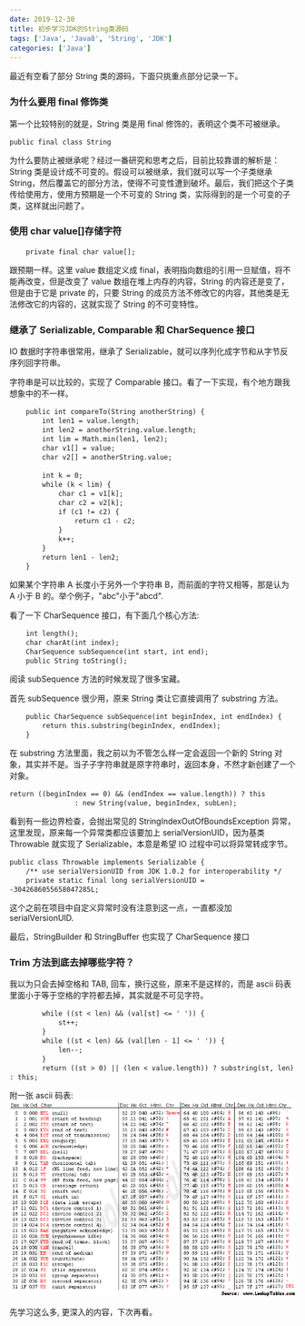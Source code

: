 ```yaml
---
date: 2019-12-30
title: 初步学习JDK的String类源码
tags: ['Java', 'Java8', 'String', 'JDK']
categories: ['Java']
---
```


最近有空看了部分 String 类的源码，下面只挑重点部分记录一下。

### 为什么要用 final 修饰类

第一个比较特别的就是，String 类是用 final 修饰的，表明这个类不可被继承。

```
public final class String
```

为什么要防止被继承呢？经过一番研究和思考之后，目前比较靠谱的解析是：String 类是设计成不可变的。假设可以被继承，我们就可以写一个子类继承 String，然后覆盖它的部分方法，使得不可变性遭到破坏。最后，我们把这个子类传给使用方，使用方预期是一个不可变的 String 类，实际得到的是一个可变的子类，这样就出问题了。

### 使用 char value[]存储字符

```
    private final char value[];
```

跟预期一样。这里 value 数组定义成 final，表明指向数组的引用一旦赋值，将不能再改变，但是改变了 value 数组在堆上内存的内容，String 的内容还是变了，但是由于它是 private 的，只要 String 的成员方法不修改它的内容，其他类是无法修改它的内容的，这就实现了 String 的不可变特性。​

### 继承了 Serializable, Comparable 和 CharSequence 接口

IO 数据时字符串很常用，继承了 Serializable，就可以序列化成字节和从字节反序列回字符串。

字符串是可以比较的，实现了 Comparable 接口。看了一下实现，有个地方跟我想象中的不一样。

```
    public int compareTo(String anotherString) {
        int len1 = value.length;
        int len2 = anotherString.value.length;
        int lim = Math.min(len1, len2);
        char v1[] = value;
        char v2[] = anotherString.value;

        int k = 0;
        while (k < lim) {
            char c1 = v1[k];
            char c2 = v2[k];
            if (c1 != c2) {
                return c1 - c2;
            }
            k++;
        }
        return len1 - len2;
    }
```

如果某个字符串 A 长度小于另外一个字符串 B，而前面的字符又相等，那是认为 A 小于 B 的。举个例子，"abc"小于"abcd".

看了一下 CharSequence 接口，有下面几个核心方法:

```
    int length();
    char charAt(int index);
    CharSequence subSequence(int start, int end);
    public String toString();
```

阅读 subSequence 方法的时候发现了很多宝藏。

首先 subSequence 很少用，原来 String 类让它直接调用了 substring 方法。

```
    public CharSequence subSequence(int beginIndex, int endIndex) {
        return this.substring(beginIndex, endIndex);
    }
```

在 substring 方法里面，我之前以为不管怎么样一定会返回一个新的 String 对象，其实并不是。当子子字符串就是原字符串时，返回本身，不然才新创建了一个对象。

```
return ((beginIndex == 0) && (endIndex == value.length)) ? this
                : new String(value, beginIndex, subLen);
```

看到有一些边界检查，会抛出常见的 StringIndexOutOfBoundsException 异常，这里发现，原来每一个异常类都应该要加上 serialVersionUID，因为基类 Throwable 就实现了 Serializable，本意是希望 IO 过程中可以将异常转成字节。

```
public class Throwable implements Serializable {
    /** use serialVersionUID from JDK 1.0.2 for interoperability */
    private static final long serialVersionUID = -3042686055658047285L;
```

这个之前在项目中自定义异常时没有注意到这一点，一直都没加 serialVersionUID.

最后，StringBuilder 和 StringBuffer 也实现了 CharSequence 接口

### Trim 方法到底去掉哪些字符？

我以为只会去掉空格和 TAB, 回车，换行这些，原来不是这样的，而是 ascii 码表里面小于等于空格的字符都去掉，其实就是不可见字符。

```
        while ((st < len) && (val[st] <= ' ')) {
            st++;
        }
        while ((st < len) && (val[len - 1] <= ' ')) {
            len--;
        }
        return ((st > 0) || (len < value.length)) ? substring(st, len) : this;
```

附一张 ascii 码表:
![ascii](/images/asciifull.gif 'ascii')

先学习这么多, 更深入的内容，下次再看。
